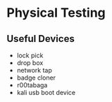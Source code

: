 # Physical Testing

## Useful Devices
- lock pick
- drop box
- network tap
- badge cloner
- r00tabaga
- kali usb boot device

